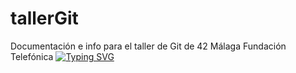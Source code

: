 # tallerGit
Documentación e info para el taller de Git de 42 Málaga Fundación Telefónica
[![Typing SVG](https://readme-typing-svg.herokuapp.com?font=Fira+Code&pause=1000&width=435&lines=Esto+es+un+aprueba+de+Markdown)](https://git.io/typing-svg)
